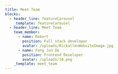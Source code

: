 ```yaml
---
title: Meet Team
blocks:
  - header_line: featureCarousel
    _template: featureCarousel
  - header_line: Meet Team
    team_member:
      - name: Robert
        position: Full stack developer
        avatar: /uploads/RickallenWebsiteImage.jpg
      - name: Fong Jun De
        position: Frontend Developer
        avatar: /uploads/10.png
    _template: meet_team
---
```





